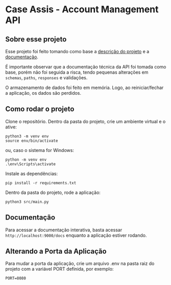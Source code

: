 # Case Assis - Account Management API

## Sobre esse projeto

Esse projeto foi feito tomando como base a [descrição do projeto](support_materials/descricao_teste_tecnico.pdf) e a [documentação](support_materials/api_documentation.pdf).

É importante observar que a documentação técnica da API foi tomada como base, porém não foi seguida a risca, tendo pequenas alterações em `schemas`, `paths`, `responses` e validações.

O armazenamento de dados foi feito em memória. Logo, ao reiniciar/fechar a aplicação, os dados são perdidos.

## Como rodar o projeto

Clone o repositório. Dentro da pasta do projeto, crie um ambiente virtual e o ative:
```console
python3 -m venv env
source env/bin/activate
```

ou, caso o sistema for Windows:
```console
python -m venv env
.\env\Scripts\activate
```

Instale as dependências:
```console
pip install -r requirements.txt
```

Dentro da pasta do projeto, rode a aplicação:
```console
python3 src/main.py
```

## Documentação

Para acessar a documentação interativa, basta acessar `http://localhost:9000/docs` enquanto a aplicação estiver rodando.

## Alterando a Porta da Aplicação

Para mudar a porta da aplicação, crie um arquivo .env na pasta raiz do projeto com a variável PORT definida, por exemplo:
 ```plaintext
PORT=8080
```
